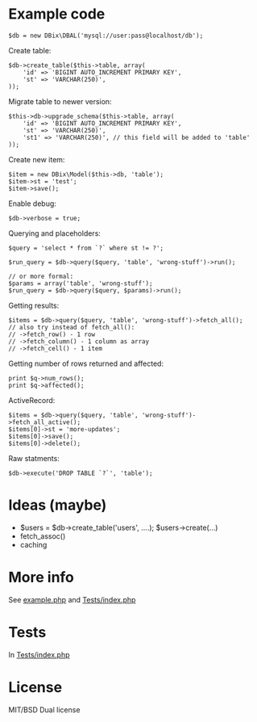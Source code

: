 Example code
============

    $db = new DBix\DBAL('mysql://user:pass@localhost/db');

Create table:

    $db->create_table($this->table, array(
        'id' => 'BIGINT AUTO_INCREMENT PRIMARY KEY',
        'st' => 'VARCHAR(250)',
    ));

Migrate table to newer version:

    $this->db->upgrade_schema($this->table, array(
        'id' => 'BIGINT AUTO_INCREMENT PRIMARY KEY',
        'st' => 'VARCHAR(250)',
        'st1' => 'VARCHAR(250)', // this field will be added to 'table'
    ));

Create new item:

    $item = new DBix\Model($this->db, 'table');
    $item->st = 'test';
    $item->save();

Enable debug:

    $db->verbose = true;

Querying and placeholders:

    $query = 'select * from `?` where st != ?';

    $run_query = $db->query($query, 'table', 'wrong-stuff')->run();

    // or more formal:
    $params = array('table', 'wrong-stuff');
    $run_query = $db->query($query, $params)->run();

Getting results:

    $items = $db->query($query, 'table', 'wrong-stuff')->fetch_all();
    // also try instead of fetch_all():
    // ->fetch_row() - 1 row
    // ->fetch_column() - 1 column as array
    // ->fetch_cell() - 1 item

Getting number of rows returned and affected:

    print $q->num_rows();
    print $q->affected();

ActiveRecord:

    $items = $db->query($query, 'table', 'wrong-stuff')->fetch_all_active();
    $items[0]->st = 'more-updates';
    $items[0]->save();
    $items[0]->delete();

Raw statments:

    $db->execute('DROP TABLE `?`', 'table');



Ideas (maybe)
=============

* $users = $db->create_table('users', ....); $users->create(...)
* fetch_assoc()
* caching

More info
=========

See [example.php](https://github.com/yappie/DBix/blob/master/example.php) and [Tests/index.php](https://github.com/yappie/DBix/blob/master/Tests/index.php)

Tests
=====

In [Tests/index.php](https://github.com/yappie/DBix/blob/master/Tests/index.php)

License
=======

MIT/BSD Dual license
